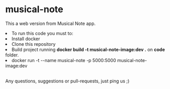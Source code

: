 # musical-note
This a web version from Musical Note app.
<lu>
<br/><li>To run this code you must to:
<br/><li>Install docker
<br/><li>Clone this repository
<br/><li>Build project running <b>docker build -t musical-note-image:dev .</b> on <b>code</b> folder.
<br/><li>docker run -t --name musical-note -p 5000:5000 musical-note-image:dev
</lu>

<br/> Any questions, suggestions or pull-requests, just ping us ;)
